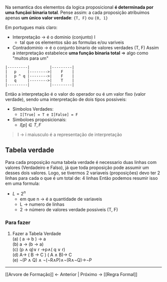 Na semantica dos elementos da logica proposicional **é determinada por uma funçãoi binaria total**.
Pense assim: a cada proposição atribuimos apenas **um único valor verdade**: `{T, F}` ou `{0, 1}`

Em portugues mais claro: 
- Interpretação -> é o dominio (conjunto) I
	- tal que os elementos são as formulas e/ou variveis 
- Contradominio -> é o conjunto binario de valores verdades (T, F)
Assim a interpretação estabelece **uma função binaria total** => algo como "muitos para um"
```
|---------|         |---------|
|	p     |-------->|    F    |
|   p ^ q |-------->|    F    | 
|   q     |-------->|    T    |
|---------|         |---------|
```

Então a interpretação é o valor do operador ou  é um valor fixo (valor verdade), sendo uma interpretação de dois tipos possiveis:
- Simbolos Verdades: 
	- `I[True] = T e I[False] = F`
- Simboloes proposicionais:
	- $I[p] \in {T, F}$

> I -> i maiusculo é a representação de interpretação


## Tabela verdade
Para cada proposição numa tabela verdade é necessario duas linhas com valores (Verdadeiro e Falso),  já que toda proposição pode assumir  um desses dois valores.
Logo, se tivermos 2 variaveis (proposições) devo ter 2 linhas para cada o que é um total de: 4 linhas
Então podemos resumir isso em uma formula: 
- $L = 2^n$
	- em que n -> é a quantidade de variaveis
	- L -> numero de linhas
	- 2 -> número de valores verdade possiveis (T, F)
	
### Para fazer

1. Fazer a Tabela Verdade  
(a) ( a → b ) → a  
(b) a → (b → a)  
(c) (p ∧ q)∨ r →p∧( q ∨ r)  
(d) A→ ( B → C ) ( A ∧ B)→ C  
(e) ¬(P ∧ Q) ∧ ¬(¬R∧P)∧¬(R∧¬Q)→¬P

---
[[Arvore de Formação]] <- Anterior | Próximo -> [[Regra Formal]]